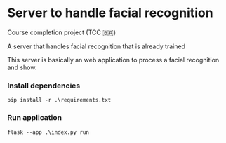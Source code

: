 # Server to handle facial recognition

Course completion project (TCC 🇧🇷)

A server that handles facial recognition that is already trained

This server is basically an web application to process a facial recognition and show.


### Install dependencies
 `pip install -r .\requirements.txt`

### Run application
`flask --app .\index.py run`